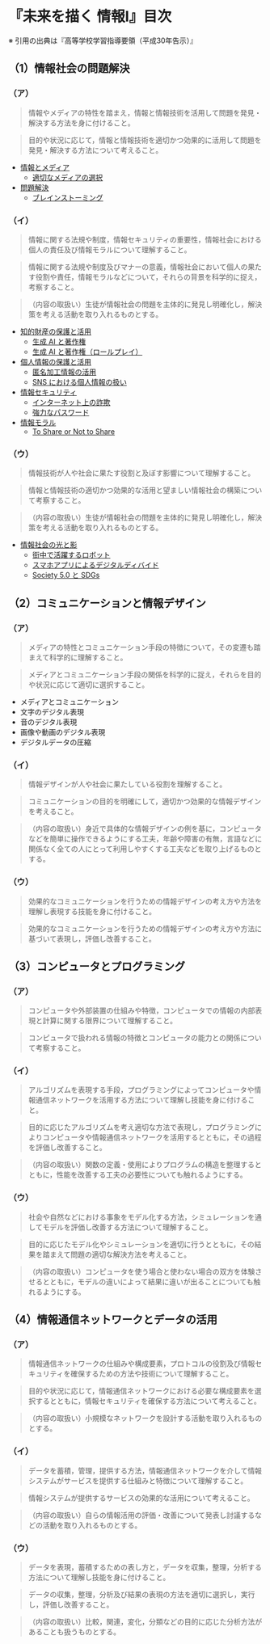 # 『未来を描く 情報Ⅰ』目次

※ 引用の出典は『高等学校学習指導要領（平成30年告示）』

## （1）情報社会の問題解決

### （ア）

> 情報やメディアの特性を踏まえ，情報と情報技術を活用して問題を発見・解決する方法を身に付けること。

> 目的や状況に応じて，情報と情報技術を適切かつ効果的に活用して問題を発見・解決する方法について考えること。

- [情報とメディア](./1-information-society-a/information-and-media.md)
  - [適切なメディアの選択](./1-information-society-a/media-selection.md)
- [問題解決](./1-information-society-a/problem-solving.md)
  - [ブレインストーミング](./1-information-society-a/brainstorming.md)

### （イ）

> 情報に関する法規や制度，情報セキュリティの重要性，情報社会における個人の責任及び情報モラルについて理解すること。

> 情報に関する法規や制度及びマナーの意義，情報社会において個人の果たす役割や責任，情報モラルなどについて，それらの背景を科学的に捉え，考察すること。

> （内容の取扱い）生徒が情報社会の問題を主体的に発見し明確化し，解決策を考える活動を取り入れるものとする。

- [知的財産の保護と活用](./1-information-society-b/intellectual-property.md)
  - [生成 AI と著作権](./1-information-society-b/generative-ai-and-copyright.md)
  - [生成 AI と著作権（ロールプレイ）](./1-information-society-b/generative-ai-and-copyright-role-play.md)
- [個人情報の保護と活用](./1-information-society-b/personal-information.md)
  - [匿名加工情報の活用](./1-information-society-b/anonymized-information.md)
  - [SNS における個人情報の扱い](./1-information-society-b/personal-information-on-sns.md)
- [情報セキュリティ](./1-information-society-b/information-security.md)
  - [インターネット上の詐欺](./1-information-society-b/cyber-fraud.md)
  - [強力なパスワード](./1-information-society-b/strong-password.md)
- [情報モラル](./1-information-society-b/information-moral.md)
  - [To Share or Not to Share](./1-information-society-b/to-share-or-not-to-share.md)

### （ウ）

> 情報技術が人や社会に果たす役割と及ぼす影響について理解すること。

> 情報と情報技術の適切かつ効果的な活用と望ましい情報社会の構築について考察すること。

> （内容の取扱い）生徒が情報社会の問題を主体的に発見し明確化し，解決策を考える活動を取り入れるものとする。

- [情報社会の光と影](./1-information-society-c/light-and-shade.md)
  - [街中で活躍するロボット](./1-information-society-c/robot-in-city.md)
  - [スマホアプリによるデジタルディバイド](./1-information-society-c/smartphone-digital-devide.md)
  - [Society 5.0 と SDGs](./1-information-society-c/society50-and-sdgs.md)

## （2）コミュニケーションと情報デザイン

### （ア）

> メディアの特性とコミュニケーション手段の特徴について，その変遷も踏まえて科学的に理解すること。

> メディアとコミュニケーション手段の関係を科学的に捉え，それらを目的や状況に応じて適切に選択すること。

- メディアとコミュニケーション
- 文字のデジタル表現
- 音のデジタル表現
- 画像や動画のデジタル表現
- デジタルデータの圧縮

### （イ）

> 情報デザインが人や社会に果たしている役割を理解すること。

> コミュニケーションの目的を明確にして，適切かつ効果的な情報デザインを考えること。

> （内容の取扱い）身近で具体的な情報デザインの例を基に，コンピュータなどを簡単に操作できるようにする工夫，年齢や障害の有無，言語などに関係なく全ての人にとって利用しやすくする工夫などを取り上げるものとする。

### （ウ）

> 効果的なコミュニケーションを行うための情報デザインの考え方や方法を理解し表現する技能を身に付けること。

> 効果的なコミュニケーションを行うための情報デザインの考え方や方法に基づいて表現し，評価し改善すること。

## （3）コンピュータとプログラミング

### （ア）

> コンピュータや外部装置の仕組みや特徴，コンピュータでの情報の内部表現と計算に関する限界について理解すること。

> コンピュータで扱われる情報の特徴とコンピュータの能力との関係について考察すること。

### （イ）

> アルゴリズムを表現する手段，プログラミングによってコンピュータや情報通信ネットワークを活用する方法について理解し技能を身に付けること。

> 目的に応じたアルゴリズムを考え適切な方法で表現し，プログラミングによりコンピュータや情報通信ネットワークを活用するとともに，その過程を評価し改善すること。

> （内容の取扱い）関数の定義・使用によりプログラムの構造を整理するとともに，性能を改善する工夫の必要性についても触れるようにする。

### （ウ）

> 社会や自然などにおける事象をモデル化する方法，シミュレーションを通してモデルを評価し改善する方法について理解すること。

> 目的に応じたモデル化やシミュレーションを適切に行うとともに，その結果を踏まえて問題の適切な解決方法を考えること。

> （内容の取扱い）コンピュータを使う場合と使わない場合の双方を体験させるとともに，モデルの違いによって結果に違いが出ることについても触れるようにする。

## （4）情報通信ネットワークとデータの活用

### （ア）

> 情報通信ネットワークの仕組みや構成要素，プロトコルの役割及び情報セキュリティを確保するための方法や技術について理解すること。

> 目的や状況に応じて，情報通信ネットワークにおける必要な構成要素を選択するとともに，情報セキュリティを確保する方法について考えること。

> （内容の取扱い）小規模なネットワークを設計する活動を取り入れるものとする。

### （イ）

> データを蓄積，管理，提供する方法，情報通信ネットワークを介して情報システムがサービスを提供する仕組みと特徴について理解すること。

> 情報システムが提供するサービスの効果的な活用について考えること。

> （内容の取扱い）自らの情報活用の評価・改善について発表し討議するなどの活動を取り入れるものとする。

### （ウ）

> データを表現，蓄積するための表し方と，データを収集，整理，分析する方法について理解し技能を身に付けること。

> データの収集，整理，分析及び結果の表現の方法を適切に選択し，実行し，評価し改善すること。

> （内容の取扱い）比較，関連，変化，分類などの目的に応じた分析方法があることも扱うものとする。

